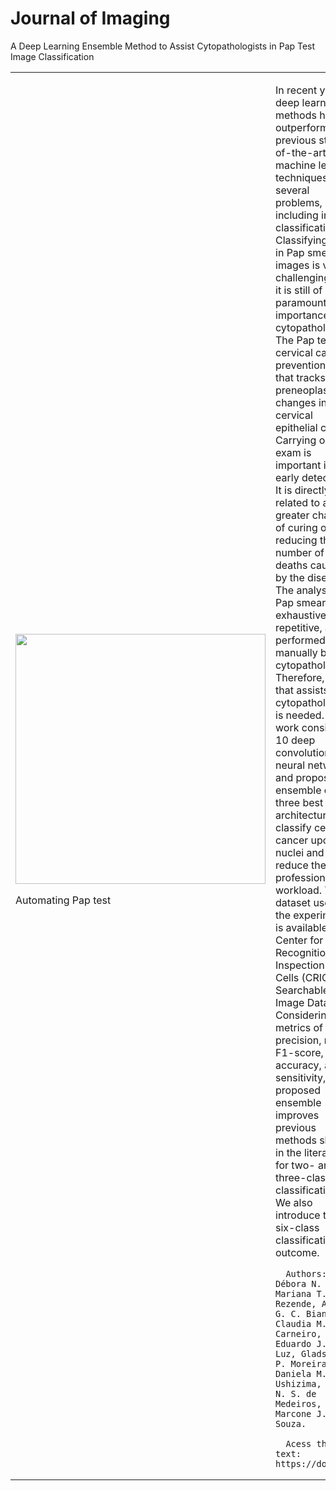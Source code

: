 # Journal of Imaging

A Deep Learning Ensemble Method to Assist Cytopathologists in Pap Test Image Classification

<table border="0">
 <tr>
    <td>
     <img src="https://database.cric.com.br/assets/img/logo/cric_horizontal_color.png" width="400">
     <p> Automating Pap test
    </td>
    <td>
     <p>
In recent years, deep learning methods have outperformed previous state-of-the-art machine learning techniques for several problems, including image classification. Classifying cells in Pap smear images is very challenging, and it is still of paramount importance for cytopathologists. The Pap test is a cervical cancer prevention test that tracks preneoplastic changes in cervical epithelial cells. Carrying out this exam is important in that early detection. It is directly related to a greater chance of curing or reducing the number of deaths caused by the disease. The analysis of Pap smears is exhaustive and repetitive, as it is performed manually by cytopathologists. Therefore, a tool that assists cytopathologists is needed. This work considers 10 deep convolutional neural networks and proposes an ensemble of the three best architectures to classify cervical cancer upon cell nuclei and reduce the professionals' workload. The dataset used in the experiments is available in the Center for Recognition and Inspection of Cells (CRIC) Searchable Image Database. Considering the metrics of precision, recall, F1-score, accuracy, and sensitivity, the proposed ensemble improves previous methods shown in the literature for two- and three-class classification. We also introduce the six-class classification outcome.

      Authors: Débora N. Diniz, Mariana T. Rezende, Andrea G. C. Bianchi, Claudia M. Carneiro, Eduardo J. S. Luz, Gladston J. P. Moreira, Daniela M. Ushizima, Fátima N. S. de Medeiros, and Marcone J. F. Souza.
      
      Acess the full text: https://doi.org/
 </tr>
</table>
